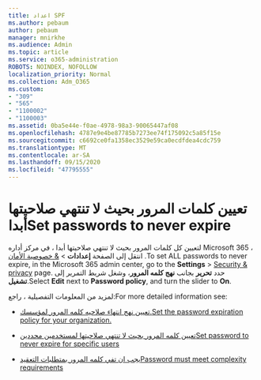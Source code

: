 ```yaml
---
title: اعداد SPF
ms.author: pebaum
author: pebaum
manager: mnirkhe
ms.audience: Admin
ms.topic: article
ms.service: o365-administration
ROBOTS: NOINDEX, NOFOLLOW
localization_priority: Normal
ms.collection: Adm_O365
ms.custom:
- "309"
- "565"
- "1100002"
- "1100003"
ms.assetid: 0ba5e44e-f0ae-4978-98a3-90065447af08
ms.openlocfilehash: 4787e9e4be87785b7273ee74f175092c5a85f15e
ms.sourcegitcommit: c6692ce0fa1358ec3529e59ca0ecdfdea4cdc759
ms.translationtype: MT
ms.contentlocale: ar-SA
ms.lasthandoff: 09/15/2020
ms.locfileid: "47795555"
---
```

# <a name="set-passwords-to-never-expire"></a><span data-ttu-id="948da-102">تعيين كلمات المرور بحيث لا تنتهي صلاحيتها أبدا</span><span class="sxs-lookup"><span data-stu-id="948da-102">Set passwords to never expire</span></span>

<span data-ttu-id="948da-103">لتعيين كل كلمات المرور بحيث لا تنتهي صلاحيتها أبدا ، في مركز أداره Microsoft 365 ، انتقل إلى الصفحة **إعدادات**  >  [ &amp; خصوصية الأمان](https://portal.office.com/adminportal/home#/settings/security) .</span><span class="sxs-lookup"><span data-stu-id="948da-103">To set ALL passwords to never expire, in the Microsoft 365 admin center, go to the **Settings** > [Security &amp; privacy](https://portal.office.com/adminportal/home#/settings/security) page.</span></span> <span data-ttu-id="948da-104">حدد **تحرير** بجانب **نهج كلمه المرور**، وشغل شريط التمرير إلى **تشغيل**.</span><span class="sxs-lookup"><span data-stu-id="948da-104">Select **Edit** next to **Password policy**, and turn the slider to **On**.</span></span>
  
<span data-ttu-id="948da-105">لمزيد من المعلومات التفصيلية ، راجع:</span><span class="sxs-lookup"><span data-stu-id="948da-105">For more detailed information see:</span></span> 

- [<span data-ttu-id="948da-106">تعيين نهج انتهاء صلاحيه كلمه المرور لمؤسسك.</span><span class="sxs-lookup"><span data-stu-id="948da-106">Set the password expiration policy for your organization.</span></span>](https://docs.microsoft.com/microsoft-365/admin/manage/set-password-expiration-policy)
  
- [<span data-ttu-id="948da-107">تعيين كلمه المرور بحيث لا تنتهي صلاحيتها لمستخدمين محددين</span><span class="sxs-lookup"><span data-stu-id="948da-107">Set password to never expire for specific users</span></span>](https://docs.microsoft.com/microsoft-365/admin/add-users/set-password-to-never-expire)

- [<span data-ttu-id="948da-108">يجب ان تفي كلمه المرور بمتطلبات التعقيد</span><span class="sxs-lookup"><span data-stu-id="948da-108">Password must meet complexity requirements</span></span>](https://docs.microsoft.com/windows/security/threat-protection/security-policy-settings/password-must-meet-complexity-requirements)
  